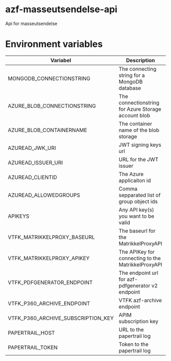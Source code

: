 # azf-masseutsendelse-api
Api for masseutsendelse

# Environment variables
| Variabel | Description | Example |
|---|---|---|
| MONGODB_CONNECTIONSTRING | The connecting string for a MongoDB database | mongodb+srv://**[account]**:**[password]**@[clustername]/masseutsendelse?retryWrites=true&w=majority
| AZURE_BLOB_CONNECTIONSTRING | The connectionstring for Azure Storage account blob | DefaultEndpointsProtocol=https;AccountName=[AccountName];AccountKey=[AccountKey];EndpointSuffix=core.windows.net |
| AZURE_BLOB_CONTAINERNAME | The container name of the blob storage | blobs
| AZUREAD_JWK_URI | JWT signing keys url | https://login.microsoftonline.com/**[TenantId]**/discovery/v2.0/keys" |
| AZUREAD_ISSUER_URI | URL for the JWT issuer | https://sts.windows.net/**[TenantId]**/ |
| AZUREAD_CLIENTID | The Azure applicaiton id | 0e1e9f89-d80a-4e3b-b5be-5d8cd9a9ca5c |
| AZUREAD_ALLOWEDGROUPS | Comma sepparated list of group object ids | bf9f0fb9-47c8-474d-be11-354a41a9f16f, b519ee09-6259-4459-8ead-a3e7afaaf018 |
| APIKEYS | Any API key(s) you want to be valid | APIKey |
| VTFK_MATRIKKELPROXY_BASEURL | The baseurl for the MatrikkelProxyAPI | https://**[url]**:**[port]**/ (Must end with slash) |
| VTFK_MATRIKKELPROXY_APIKEY | The APIKey for connecting to the MatrikkelProxyAPI | APIKey |
| VTFK_PDFGENERATOR_ENDPOINT | The endpoint url for azf-pdfgenerator v2 endpoint
| VTFK_P360_ARCHIVE_ENDPOINT | VTFK azf-archive endpoint | https://[FQDN]/archive/v1/
| VTFK_P360_ARCHIVE_SUBSCRIPTION_KEY | APIM subscription key | [GUID]
| PAPERTRAIL_HOST | URL to the papertrail log | papertrail.example.com/v1/log |
| PAPERTRAIL_TOKEN | Token to the papertrail log | TOKEN |
